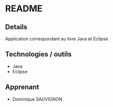 # README



## Details

Application correspondant au livre Java et Eclipse



## Technologies / outils

- Java
- Eclipse



## Apprenant

- Dominique SAUVIGNON